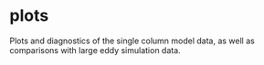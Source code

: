 # plots
Plots and diagnostics of the single column model data, as well as comparisons with large eddy simulation data.
